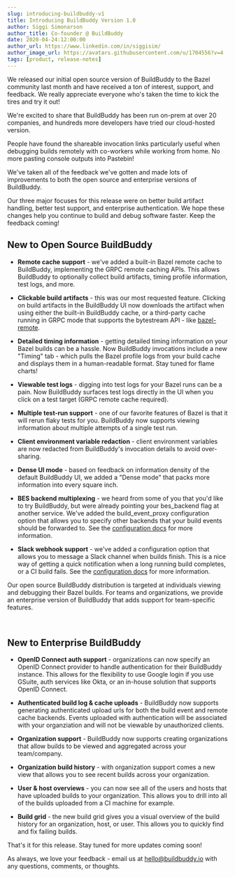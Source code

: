 ```yaml
---
slug: introducing-buildbuddy-v1
title: Introducing BuildBuddy Version 1.0
author: Siggi Simonarson
author_title: Co-founder @ BuildBuddy
date: 2020-04-24:12:00:00
author_url: https://www.linkedin.com/in/siggisim/
author_image_url: https://avatars.githubusercontent.com/u/1704556?v=4
tags: [product, release-notes]
---
```


We released our initial open source version of BuildBuddy to the Bazel community last month and have received a ton of interest, support, and feedback. We really appreciate everyone who's taken the time to kick the tires and try it out!

We're excited to share that BuildBuddy has been run on-prem at over 20 companies, and hundreds more developers have tried our cloud-hosted version.

People have found the shareable invocation links particularly useful when debugging builds remotely with co-workers while working from home. No more pasting console outputs into Pastebin!

We've taken all of the feedback we've gotten and made lots of improvements to both the open source and enterprise versions of BuildBuddy.

Our three major focuses for this release were on better build artifact handling, better test support, and enterprise authentication. We hope these changes help you continue to build and debug software faster. Keep the feedback coming!

New to Open Source BuildBuddy
-----------------------------

-   **Remote cache support** - we've added a built-in Bazel remote cache to BuildBuddy, implementing the GRPC remote caching APIs. This allows BuildBuddy to optionally collect build artifacts, timing profile information, test logs, and more.

-   **Clickable build artifacts** - this was our most requested feature. Clicking on build artifacts in the BuildBuddy UI now downloads the artifact when using either the built-in BuildBuddy cache, or a third-party cache running in GRPC mode that supports the bytestream API - like [bazel-remote](https://github.com/buchgr/bazel-remote).

-   **Detailed timing information** - getting detailed timing information on your Bazel builds can be a hassle. Now BuildBuddy invocations include a new "Timing" tab - which pulls the Bazel profile logs from your build cache and displays them in a human-readable format. Stay tuned for flame charts!

-   **Viewable test logs** - digging into test logs for your Bazel runs can be a pain. Now BuildBuddy surfaces test logs directly in the UI when you click on a test target (GRPC remote cache required).

-   **Multiple test-run support** - one of our favorite features of Bazel is that it will rerun flaky tests for you. BuildBuddy now supports viewing information about multiple attempts of a single test run.

-   **Client environment variable redaction** - client environment variables are now redacted from BuildBuddy's invocation details to avoid over-sharing.

-   **Dense UI mode** - based on feedback on information density of the default BuildBuddy UI, we added a "Dense mode" that packs more information into every square inch.

-   **BES backend multiplexing** - we heard from some of you that you'd like to try BuildBuddy, but were already pointing your bes_backend flag at another service. We've added the build_event_proxy configuration option that allows you to specify other backends that your build events should be forwarded to. See the [configuration docs](https://github.com/buildbuddy-io/buildbuddy/blob/master/CONFIG.md#buildeventproxy) for more information.

-   **Slack webhook support** - we've added a configuration option that allows you to message a Slack channel when builds finish. This is a nice way of getting a quick notification when a long running build completes, or a CI build fails. See the [configuration docs](https://github.com/buildbuddy-io/buildbuddy/blob/master/CONFIG.md#integrations) for more information.

Our open source BuildBuddy distribution is targeted at individuals viewing and debugging their Bazel builds. For teams and organizations, we provide an enterprise version of BuildBuddy that adds support for team-specific features.

‍

New to Enterprise BuildBuddy
----------------------------

-   **OpenID Connect auth support** - organizations can now specify an OpenID Connect provider to handle authentication for their BuildBuddy instance. This allows for the flexibility to use Google login if you use GSuite, auth services like Okta, or an in-house solution that supports OpenID Connect.

-   **Authenticated build log & cache uploads** - BuildBuddy now supports generating authenticated upload urls for both the build event and remote cache backends. Events uploaded with authentication will be associated with your organziation and will not be viewable by unauthorized clients.

-   **Organization support** - BuildBuddy now supports creating organizations that allow builds to be viewed and aggregated across your team/company.

-   **Organization build history** - with organization support comes a new view that allows you to see recent builds across your organization.

-   **User & host overviews** - you can now see all of the users and hosts that have uploaded builds to your organization. This allows you to drill into all of the builds uploaded from a CI machine for example.

-   **Build grid** - the new build grid gives you a visual overview of the build history for an organization, host, or user. This allows you to quickly find and fix failing builds.

That's it for this release. Stay tuned for more updates coming soon!

As always, we love your feedback - email us at <hello@buildbuddy.io> with any questions, comments, or thoughts.
